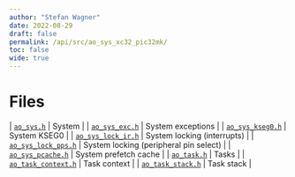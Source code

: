 ```yaml
---
author: "Stefan Wagner"
date: 2022-08-29
draft: false
permalink: /api/src/ao_sys_xc32_pic32mk/
toc: false
wide: true
---
```


# Files

| [`ao_sys.h`](ao_sys.h.md) | System |
| [`ao_sys_exc.h`](ao_sys_exc.h.md) | System exceptions |
| [`ao_sys_kseg0.h`](ao_sys_kseg0.h.md) | System KSEG0 |
| [`ao_sys_lock_ir.h`](ao_sys_lock_ir.h.md) | System locking (interrupts) |
| [`ao_sys_lock_pps.h`](ao_sys_lock_pps.h.md) | System locking (peripheral pin select) |
| [`ao_sys_pcache.h`](ao_sys_pcache.h.md) | System prefetch cache |
| [`ao_task.h`](ao_task.h.md) | Tasks |
| [`ao_task_context.h`](ao_task_context.h.md) | Task context |
| [`ao_task_stack.h`](ao_task_stack.h.md) | Task stack |
